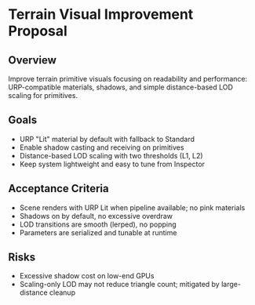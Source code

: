 # Terrain Visual Improvement Proposal

## Overview

Improve terrain primitive visuals focusing on readability and performance: URP-compatible materials, shadows, and simple distance-based LOD scaling for primitives.

## Goals

- URP "Lit" material by default with fallback to Standard
- Enable shadow casting and receiving on primitives
- Distance-based LOD scaling with two thresholds (L1, L2)
- Keep system lightweight and easy to tune from Inspector

## Acceptance Criteria

- Scene renders with URP Lit when pipeline available; no pink materials
- Shadows on by default, no excessive overdraw
- LOD transitions are smooth (lerped), no popping
- Parameters are serialized and tunable at runtime

## Risks

- Excessive shadow cost on low-end GPUs
- Scaling-only LOD may not reduce triangle count; mitigated by large-distance cleanup
